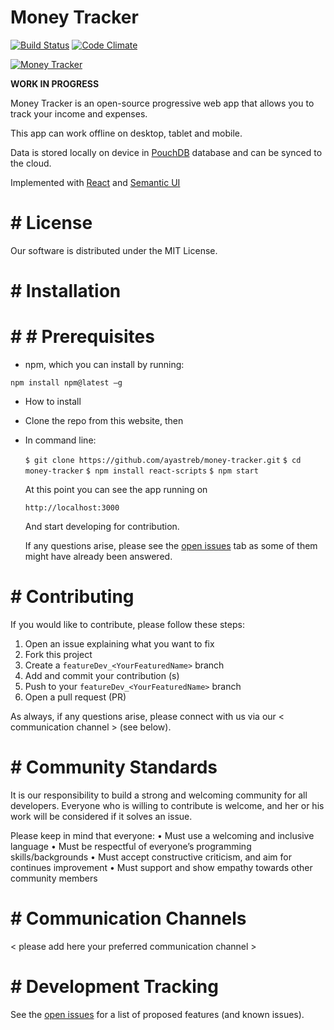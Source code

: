 # Money Tracker

[![Build Status](https://travis-ci.org/ayastreb/money-tracker.svg?branch=master)](https://travis-ci.org/ayastreb/money-tracker)
[![Code Climate](https://codeclimate.com/github/ayastreb/money-tracker/badges/gpa.svg)](https://codeclimate.com/github/ayastreb/money-tracker)

[![Money Tracker](https://moneytracker.cc/assets/screenshot.png)](https://app.moneytracker.cc)

**WORK IN PROGRESS**

Money Tracker is an open-source progressive web app that allows you to track your income and expenses.

This app can work offline on desktop, tablet and mobile.

Data is stored locally on device in [PouchDB](https://pouchdb.com/) database and can be synced to the cloud.

Implemented with [React](https://github.com/facebook/react) and [Semantic UI](https://github.com/Semantic-Org/Semantic-UI-React)

# # License
Our software is distributed under the MIT License.

# # Installation

# # # Prerequisites
- npm, which you can install by running: 

```npm install npm@latest –g```

- How to install
 * Clone the repo from this website, then
 * In command line:

    ```$ git clone https://github.com/ayastreb/money-tracker.git```
    ```$ cd money-tracker```
    ```$ npm install react-scripts```
    ```$ npm start```

    At this point you can see the app running on 

    ```http://localhost:3000```

    And start developing for contribution.
 
    If any questions arise, please see the [open issues](https://github.com/ayastreb/money-tracker/issues) tab as some of them might have already been answered. 

# # Contributing

If you would like to contribute, please follow these steps:
1.	Open an issue explaining what you want to fix
2.	Fork this project 
3.	Create a ```featureDev_<YourFeaturedName>``` branch 
4.	Add and commit your contribution (s) 
5.	Push to your ```featureDev_<YourFeaturedName>``` branch
6.	Open a pull request (PR)
    
As always, if any questions arise, please connect with us via our < communication channel > (see below).

# # Community Standards

It is our responsibility to build a strong and welcoming community for all developers. Everyone who is willing to contribute is welcome, and her or his work will be considered if it solves an issue. 

Please keep in mind that everyone:
    •	Must use a welcoming and inclusive language
    •	Must be respectful of everyone’s programming skills/backgrounds
    •	Must accept constructive criticism, and aim for continues improvement
    •	Must support and show empathy towards other community members

# # Communication Channels

< please add here your preferred communication channel >

# # Development Tracking

See the [open issues](https://github.com/ayastreb/money-tracker/issues) for a list of proposed features (and known issues).